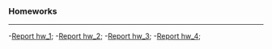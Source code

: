 ### Homeworks
---
-[Report hw_1](lesson-1/README.md);
-[Report hw_2](lesson-2/README.md);
-[Report hw_3](lesson-3/README.md);
-[Report hw_4](lesson-4/README.md);

